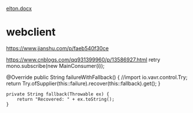 [elton.docx](https://github.com/doit01/webclient/files/6987962/elton.docx)
# webclient
https://www.jianshu.com/p/faeb540f30ce

https://www.cnblogs.com/qq931399960/p/13586927.html
retry
mono.subscribe(new MainConsumer(i));


@Override
    public String failureWithFallback() {
    //import io.vavr.control.Try;
        return Try.ofSupplier(this::failure).recover(this::fallback).get();
    }

    private String fallback(Throwable ex) {
        return "Recovered: " + ex.toString();
    }
